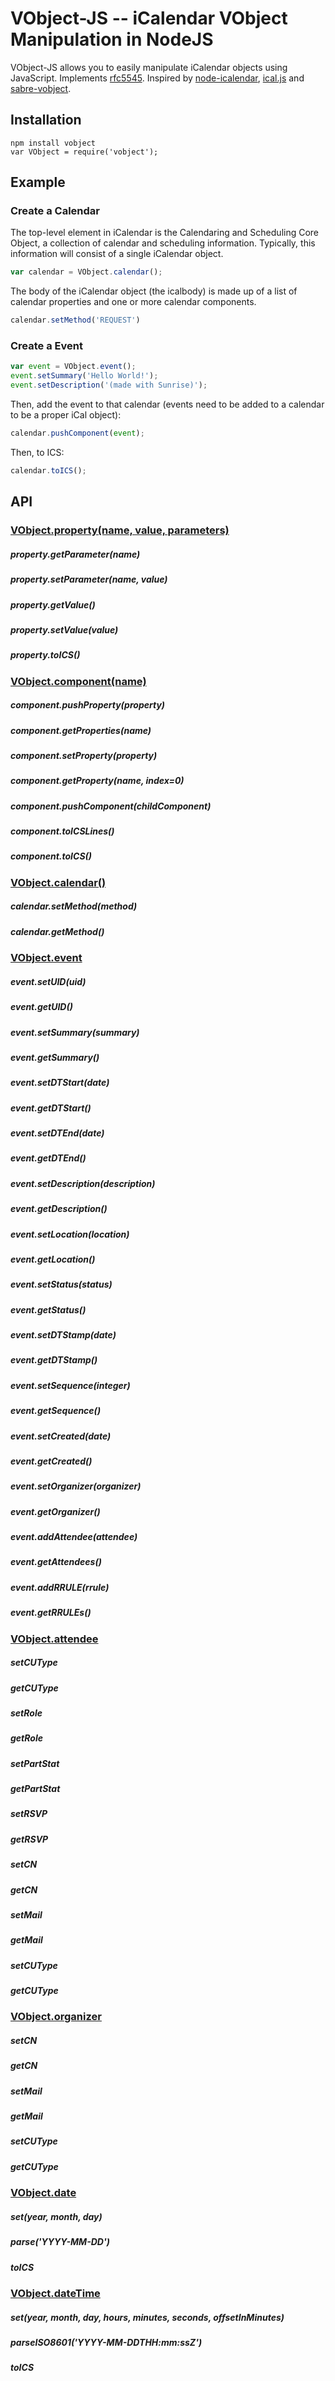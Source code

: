 # VObject-JS -- iCalendar VObject Manipulation in NodeJS

VObject-JS allows you to easily manipulate iCalendar objects using JavaScript. Implements [rfc5545](http://tools.ietf.org/html/rfc5545). Inspired by [node-icalendar](https://github.com/tritech/node-icalendar), [ical.js](https://github.com/mozilla-comm/ical.js/) and [sabre-vobject](https://github.com/fruux/sabre-vobject).

## Installation

```
npm install vobject
var VObject = require('vobject');
```

## Example

### Create a Calendar

The top-level element in iCalendar is the Calendaring and Scheduling Core Object, a collection of calendar and scheduling information. Typically, this information will consist of a single iCalendar object.

```js
var calendar = VObject.calendar();
```

The body of the iCalendar object (the icalbody) is made up of a list of calendar properties and one or more calendar components.

```js
calendar.setMethod('REQUEST')
```

### Create a Event

```js
var event = VObject.event();
event.setSummary('Hello World!');
event.setDescription('(made with Sunrise)');
```

Then, add the event to that calendar (events need to be added to a calendar to be a proper iCal object):

```js
calendar.pushComponent(event);
```

Then, to ICS:

```js
calendar.toICS();
```

## API

### [VObject.property(name, value, parameters)](docs/property.md)
##### property.getParameter(name)
##### property.setParameter(name, value)

##### property.getValue()
##### property.setValue(value)

##### property.toICS()

### [VObject.component(name)](docs/component.md)
##### component.pushProperty(property)
##### component.getProperties(name)

##### component.setProperty(property)
##### component.getProperty(name, index=0)

##### component.pushComponent(childComponent)

##### component.toICSLines()
##### component.toICS()

### [VObject.calendar()](docs/calendar.md)
##### calendar.setMethod(method)
##### calendar.getMethod()

### [VObject.event](docs/event.md)
##### event.setUID(uid)
##### event.getUID()

##### event.setSummary(summary)
##### event.getSummary()

##### event.setDTStart(date)
##### event.getDTStart()

##### event.setDTEnd(date)
##### event.getDTEnd()

##### event.setDescription(description)
##### event.getDescription()

##### event.setLocation(location)
##### event.getLocation()

##### event.setStatus(status)
##### event.getStatus()

##### event.setDTStamp(date)
##### event.getDTStamp()

##### event.setSequence(integer)
##### event.getSequence()

##### event.setCreated(date)
##### event.getCreated()

##### event.setOrganizer(organizer)
##### event.getOrganizer()

##### event.addAttendee(attendee)
##### event.getAttendees()

##### event.addRRULE(rrule)
##### event.getRRULEs()

### [VObject.attendee](docs/people.md)
##### setCUType
##### getCUType
##### setRole
##### getRole
##### setPartStat
##### getPartStat
##### setRSVP
##### getRSVP
##### setCN
##### getCN
##### setMail
##### getMail
##### setCUType
##### getCUType

### [VObject.organizer](docs/people.md)
##### setCN
##### getCN
##### setMail
##### getMail
##### setCUType
##### getCUType

### [VObject.date](docs/date.md)
##### set(year, month, day)
##### parse('YYYY-MM-DD')
##### toICS

### [VObject.dateTime](docs/date.md)
##### set(year, month, day, hours, minutes, seconds, offsetInMinutes)
##### parseISO8601('YYYY-MM-DDTHH:mm:ssZ')
##### toICS

